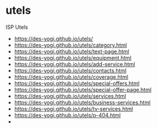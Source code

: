 # utels
ISP Utels
* https://des-yogi.github.io/utels/
* https://des-yogi.github.io/utels/category.html
* https://des-yogi.github.io/utels/text-page.html
* https://des-yogi.github.io/utels/equipment.html
* https://des-yogi.github.io/utels/add-service.html
* https://des-yogi.github.io/utels/contacts.html
* https://des-yogi.github.io/utels/coverage.html
* https://des-yogi.github.io/utels/special-offers.html
* https://des-yogi.github.io/utels/special-offer-page.html
* https://des-yogi.github.io/utels/services.html
* https://des-yogi.github.io/utels/business-services.html
* https://des-yogi.github.io/utels/tv-services.html
* https://des-yogi.github.io/utels/p-404.html
* 
